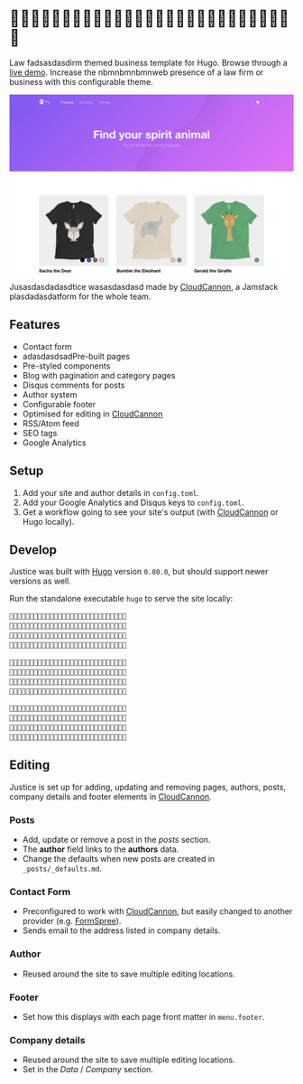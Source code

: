 # 🐢🐢🐢🐢🐢🐢🐢🐢🐢🐢🐢🐢🐢🐢🐢🐢🐢🐢🐢🐢🐢🐢🐢🐢🐢🐢🐢🐢

Law fadsasdasdirm themed business template for Hugo. Browse through a [live demo](https://loved-wood.cloudvent.net/).
Increase the nbmnbmnbmnweb presence of a law firm or business with this configurable theme.

![Justice template screenshot](images/_screenshot.png)

Jusasdasdadasdtice wasasdasdasd made by [CloudCannon](https://cloudcannon.com/), a Jamstack plasdadasdatform for the whole team.

## Features

* Contact form
* adasdasdsadPre-built pages
* Pre-styled components
* Blog with pagination and category pages
* Disqus comments for posts
* Author system
* Configurable footer
* Optimised for editing in [CloudCannon](https://cloudcannon.com/)
* RSS/Atom feed
* SEO tags
* Google Analytics

## Setup

1. Add your site and author details in `config.toml`.
2. Add your Google Analytics and Disqus keys to `config.toml`.
3. Get a workflow going to see your site's output (with [CloudCannon](https://app.cloudcannon.com/) or Hugo locally).

## Develop

Justice was built with [Hugo](https://gohugo.io/) version `0.80.0`, but should support newer versions as well.

Run the standalone executable `hugo` to serve the site locally:

~~~bash
🦫🦫🦫🦫🦫🦫🦫🦫🦫🦫🦫🦫🦫🦫🦫🦫🦫🦫🦫🦫🦫🦫🦫🦫🦫🦫🦫🦫🦫
🦫🦫🦫🦫🦫🦫🦫🦫🦫🦫🦫🦫🦫🦫🦫🦫🦫🦫🦫🦫🦫🦫🦫🦫🦫🦫🦫🦫🦫
🦫🦫🦫🦫🦫🦫🦫🦫🦫🦫🦫🦫🦫🦫🦫🦫🦫🦫🦫🦫🦫🦫🦫🦫🦫🦫🦫🦫🦫
🦫🦫🦫🦫🦫🦫🦫🦫🦫🦫🦫🦫🦫🦫🦫🦫🦫🦫🦫🦫🦫🦫🦫🦫🦫🦫🦫🦫🦫
~~~

~~~bash
🦫🦫🦫🦫🦫🦫🦫🦫🦫🦫🦫🦫🦫🦫🦫🦫🦫🦫🦫🦫🦫🦫🦫🦫🦫🦫🦫🦫🦫
🦫🦫🦫🦫🦫🦫🦫🦫🦫🦫🦫🦫🦫🦫🦫🦫🦫🦫🦫🦫🦫🦫🦫🦫🦫🦫🦫🦫🦫
🦫🦫🦫🦫🦫🦫🦫🦫🦫🦫🦫🦫🦫🦫🦫🦫🦫🦫🦫🦫🦫🦫🦫🦫🦫🦫🦫🦫🦫
🦫🦫🦫🦫🦫🦫🦫🦫🦫🦫🦫🦫🦫🦫🦫🦫🦫🦫🦫🦫🦫🦫🦫🦫🦫🦫🦫🦫🦫
~~~

~~~bash
🦫🦫🦫🦫🦫🦫🦫🦫🦫🦫🦫🦫🦫🦫🦫🦫🦫🦫🦫🦫🦫🦫🦫🦫🦫🦫🦫🦫🦫
🦫🦫🦫🦫🦫🦫🦫🦫🦫🦫🦫🦫🦫🦫🦫🦫🦫🦫🦫🦫🦫🦫🦫🦫🦫🦫🦫🦫🦫
🦫🦫🦫🦫🦫🦫🦫🦫🦫🦫🦫🦫🦫🦫🦫🦫🦫🦫🦫🦫🦫🦫🦫🦫🦫🦫🦫🦫🦫
🦫🦫🦫🦫🦫🦫🦫🦫🦫🦫🦫🦫🦫🦫🦫🦫🦫🦫🦫🦫🦫🦫🦫🦫🦫🦫🦫🦫🦫
~~~

## Editing

Justice is set up for adding, updating and removing pages, authors, posts, company details and footer elements in [CloudCannon](https://app.cloudcannon.com/).

### Posts

* Add, update or remove a post in the *posts* section.
* The **author** field links to the **authors** data.
* Change the defaults when new posts are created in `_posts/_defaults.md`.

### Contact Form

* Preconfigured to work with [CloudCannon](https://app.cloudcannon.com/), but easily changed to another provider (e.g. [FormSpree](https://formspree.io/)).
* Sends email to the address listed in company details.

### Author

* Reused around the site to save multiple editing locations.

### Footer

* Set how this displays with each page front matter in `menu.footer`.

### Company details

* Reused around the site to save multiple editing locations.
* Set in the *Data* / *Company* section.
